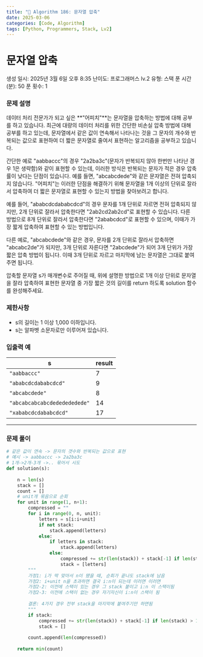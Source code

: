 ```yaml
---
title: "🧠 Algorithm 186: 문자열 압축"
date: 2025-03-06
categories: [Code, Algorithm]
tags: [Python, Programmers, Stack, Lv2]
---
```


# 문자열 압축

생성 일시: 2025년 3월 6일 오후 8:35
난이도: 프로그래머스 lv.2
유형: 스택
푼 시간 (분): 50
푼 횟수: 1

### **문제 설명**

데이터 처리 전문가가 되고 싶은 **"어피치"**는 문자열을 압축하는 방법에 대해 공부를 하고 있습니다. 최근에 대량의 데이터 처리를 위한 간단한 비손실 압축 방법에 대해 공부를 하고 있는데, 문자열에서 같은 값이 연속해서 나타나는 것을 그 문자의 개수와 반복되는 값으로 표현하여 더 짧은 문자열로 줄여서 표현하는 알고리즘을 공부하고 있습니다.

간단한 예로 "aabbaccc"의 경우 "2a2ba3c"(문자가 반복되지 않아 한번만 나타난 경우 1은 생략함)와 같이 표현할 수 있는데, 이러한 방식은 반복되는 문자가 적은 경우 압축률이 낮다는 단점이 있습니다. 예를 들면, "abcabcdede"와 같은 문자열은 전혀 압축되지 않습니다. "어피치"는 이러한 단점을 해결하기 위해 문자열을 1개 이상의 단위로 잘라서 압축하여 더 짧은 문자열로 표현할 수 있는지 방법을 찾아보려고 합니다.

예를 들어, "ababcdcdababcdcd"의 경우 문자를 1개 단위로 자르면 전혀 압축되지 않지만, 2개 단위로 잘라서 압축한다면 "2ab2cd2ab2cd"로 표현할 수 있습니다. 다른 방법으로 8개 단위로 잘라서 압축한다면 "2ababcdcd"로 표현할 수 있으며, 이때가 가장 짧게 압축하여 표현할 수 있는 방법입니다.

다른 예로, "abcabcdede"와 같은 경우, 문자를 2개 단위로 잘라서 압축하면 "abcabc2de"가 되지만, 3개 단위로 자른다면 "2abcdede"가 되어 3개 단위가 가장 짧은 압축 방법이 됩니다. 이때 3개 단위로 자르고 마지막에 남는 문자열은 그대로 붙여주면 됩니다.

압축할 문자열 s가 매개변수로 주어질 때, 위에 설명한 방법으로 1개 이상 단위로 문자열을 잘라 압축하여 표현한 문자열 중 가장 짧은 것의 길이를 return 하도록 solution 함수를 완성해주세요.

### **제한사항**

- s의 길이는 1 이상 1,000 이하입니다.
- s는 알파벳 소문자로만 이루어져 있습니다.

### 입출력 예

| s | result |
| --- | --- |
| `"aabbaccc"` | 7 |
| `"ababcdcdababcdcd"` | 9 |
| `"abcabcdede"` | 8 |
| `"abcabcabcabcdededededede"` | 14 |
| `"xababcdcdababcdcd"` | 17 |

---

### 문제 풀이

```python
# 같은 값이 연속 -> 문자의 갯수와 반복되는 값으로 표현
# 예시 -> aabbaccc -> 2a2ba3c
# 1개->2개-3개 ->.. 묶어서 시도
def solution(s):
    
    n = len(s)
    stack = []
    count = []
    # unit개 묶음으로 순회
    for unit in range(1, n+1):
        compressed = ""
        for i in range(0, n, unit):
            letters = s[i:i+unit]
            if not stack:
                stack.append(letters)
            else:
                if letters in stack:
                    stack.append(letters)
                else:
                    compressed += str(len(stack)) + stack[-1] if len(stack) > 1 else stack[-1]
                    stack = [letters]
        """
        가정1: i가 딱 맞아서 n이 됐을 때, 순회가 끝나도 stack에 남음
        가정2: i+unit n을 초과하면 결국 i:n이 되는데 이러면 이러면
        가정2-2: 이전에 스택이 있는 경우 그 stack 붙이고 i:n 이 스택이됨
        가정2-3: 이전에 스택이 없는 경우 자기자신이 i:n이 스택이 됨
        
        결론: 4가지 경우 전부 stack을 마지막에 붙여주기만 하면됨
        """
        if stack:
            compressed += str(len(stack)) + stack[-1] if len(stack) > 1 else stack[-1]
            stack = []
        
        count.append(len(compressed))
        
    return min(count)
```